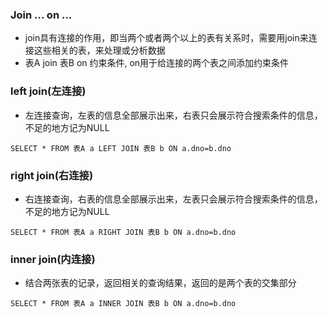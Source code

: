 ### Join ... on ...
- join具有连接的作用，即当两个或者两个以上的表有关系时，需要用join来连接这些相关的表，来处理或分析数据
- 表A join 表B on 约束条件, on用于给连接的两个表之间添加约束条件

### left join(左连接)
- 左连接查询，左表的信息全部展示出来，右表只会展示符合搜索条件的信息，不足的地方记为NULL
```mysql
SELECT * FROM 表A a LEFT JOIN 表B b ON a.dno=b.dno
```

### right join(右连接)
- 右连接查询，右表的信息全部展示出来，左表只会展示符合搜索条件的信息，不足的地方记为NULL
```mysql
SELECT * FROM 表A a RIGHT JOIN 表B b ON a.dno=b.dno
```

### inner join(内连接)
- 结合两张表的记录，返回相关的查询结果，返回的是两个表的交集部分
```mysql
SELECT * FROM 表A a INNER JOIN 表B b ON a.dno=b.dno
```